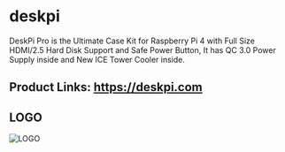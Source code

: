 # deskpi
DeskPi Pro is the Ultimate Case Kit for Raspberry Pi 4 with Full Size HDMI/2.5 Hard Disk Support and Safe Power Button, It has QC 3.0 Power Supply inside and New ICE Tower Cooler inside.
## Product Links: https://deskpi.com
## LOGO
![LOGO](https://raw.githubusercontent.com/DeskPi-Team/deskpi/master/imgs/deskpilogo1.png)

